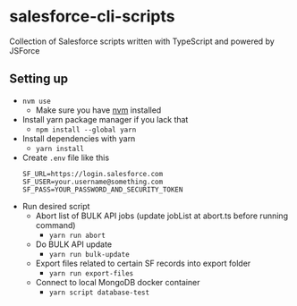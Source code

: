 # salesforce-cli-scripts

Collection of Salesforce scripts written with TypeScript and powered by JSForce

## Setting up

- `nvm use`
  - Make sure you have [nvm](https://github.com/nvm-sh/nvm/blob/master/README.md) installed
- Install yarn package manager if you lack that
  - `npm install --global yarn`
- Install dependencies with yarn
  - `yarn install`
- Create `.env` file like this
  ```
  SF_URL=https://login.salesforce.com
  SF_USER=your.username@something.com
  SF_PASS=YOUR_PASSWORD_AND_SECURITY_TOKEN
  ```
- Run desired script
  - Abort list of BULK API jobs (update jobList at abort.ts before running command)
    - `yarn run abort`
  - Do BULK API update
    - `yarn run bulk-update`
  - Export files related to certain SF records into export folder
    - `yarn run export-files`
  - Connect to local MongoDB docker container
    - `yarn script database-test`
